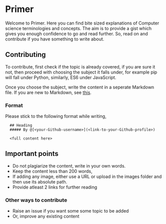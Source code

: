 # Primer

Welcome to Primer. Here you can find bite sized explanations of Computer science terminologies and concepts. The aim is to provide a gist which gives you enough confidence to go and read further. So, read on and contribute if you have something to write about.




## Contributing

To contribute, first check if the topic is already covered, if you are sure it not, then proceed with choosing the subject it falls under, for example pip will fall under Python, similarly, ES6 under JavaScript.

Once you choose the subject, write the content in a seperate Markdown file. If you are new to Markdown, see [this](https://github.com/adam-p/markdown-here/wiki/Markdown-Cheatsheet).


### Format

Please stick to the following format while writing,

```
  ## Heading
  ##### By @[<your-Github-username>](<link-to-your-Github-profile>)
  
  <full content here>  

```

## Important points
- Do not plagiarize the content, write in your own words.
- Keep the content less than 200 words,
- If adding any image, either use a URL or upload in the images folder and then use its absolute path.
- Provide atleast 2 links for further reading

### Other ways to contribute
- Raise an issue if you want some some topic to be added
- Or, improve any existing content

